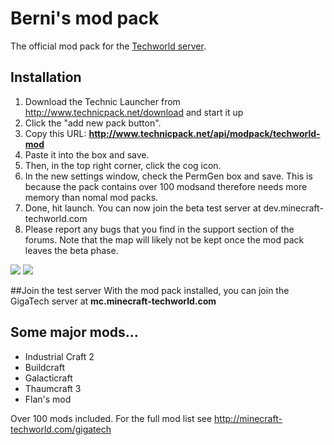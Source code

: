 Berni's mod pack
========

The official mod pack for the [Techworld server](http://minecraft-techworld.com/).

## Installation
1. Download the Technic Launcher from http://www.technicpack.net/download and start it up
1. Click the "add new pack button".
1. Copy this URL: **http://www.technicpack.net/api/modpack/techworld-mod**
1. Paste it into the box and save.
1. Then, in the top right corner, click the cog icon.
1. In the new settings window, check the PermGen box and save. This is because the pack contains over 100 modsand therefore needs more memory than nomal mod packs. 
1. Done, hit launch. You can now join the beta test server at dev.minecraft-techworld.com
1. Please report any bugs that you find in the support section of the forums. Note that the map will likely not be kept once the mod pack leaves the beta phase. 

![](http://i.imgur.com/8gGwYGn.png)
![](http://i.imgur.com/b9hxbCy.png)

##Join the test server
With the mod pack installed, you can join the GigaTech server at **mc.minecraft-techworld.com**

## Some major mods...
* Industrial Craft 2
* Buildcraft
* Galacticraft
* Thaumcraft 3
* Flan's mod
 
Over 100 mods included. For the full mod list see http://minecraft-techworld.com/gigatech



